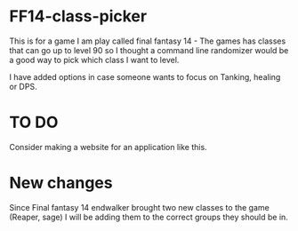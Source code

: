 # FF14-class-picker

This is for a game I am play called final fantasy 14 - The games has classes that can go up to level 90 so I thought a command line randomizer would be a good way to pick which class I want to level. 

I have added options in case someone wants to focus on Tanking, healing or DPS.

# TO DO
Consider making a website for an application like this.
# New changes

Since Final fantasy 14 endwalker brought two new classes to the game (Reaper, sage) I will be adding them to the correct groups they should be in.



